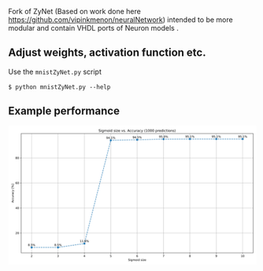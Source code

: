 Fork of ZyNet (Based on work done here https://github.com/vipinkmenon/neuralNetwork) intended to be more modular and contain VHDL ports of Neuron models .

## Adjust weights, activation function etc.
Use the `mnistZyNet.py` script

```shell
$ python mnistZyNet.py --help
```


## Example performance



![sigsize-vs-accuracy](plots/sig-size-acc.svg)